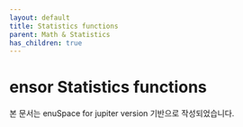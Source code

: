 ```yaml
---
layout: default
title: Statistics functions
parent: Math & Statistics
has_children: true
---
```


# ensor Statistics functions

본 문서는 enuSpace for jupiter version 기반으로 작성되었습니다.

